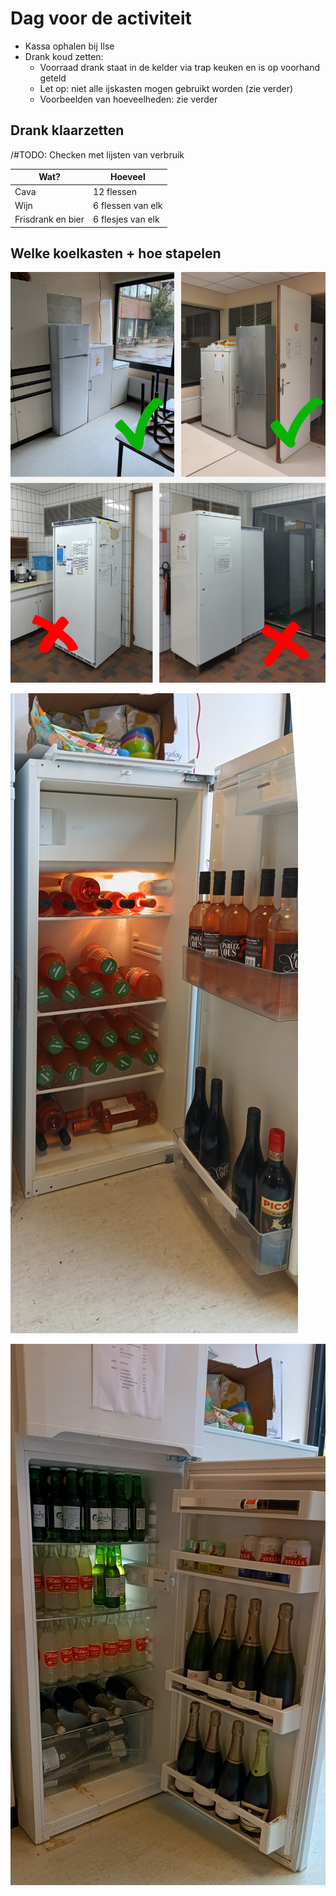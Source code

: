 # Dag voor de activiteit

* Kassa ophalen bij Ilse
* Drank koud zetten:
  * Voorraad drank staat in de kelder via trap keuken en is op voorhand geteld
  * Let op: niet alle ijskasten mogen gebruikt worden (zie verder)
  * Voorbeelden van hoeveelheden: zie verder

## Drank klaarzetten

/#TODO: Checken met lijsten van verbruik

| Wat?              | Hoeveel           |
| ----------------- | ----------------- |
| Cava              | 12 flessen        |
| Wijn              | 6 flessen van elk |
| Frisdrank en bier | 6 flesjes van elk |

## Welke koelkasten + hoe stapelen

![alt text](imgs/Ijskasten.png)

![Ijskast vullen](imgs/Ijskast_vullen_1.jpg)

![Ijskast vullen](imgs/Ijskast_vullen_2.jpg)
